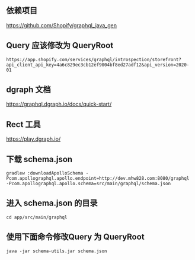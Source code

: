 ## 依赖项目

https://github.com/Shopify/graphql_java_gen

##  Query 应该修改为 QueryRoot
    https://app.shopify.com/services/graphql/introspection/storefront?api_client_api_key=4a6c829ec3cb12ef9004bf8ed27adf12&api_version=2020-01


## dgraph 文档

https://graphql.dgraph.io/docs/quick-start/

## Rect 工具

https://play.dgraph.io/

## 下载 schema.json

    gradlew :downloadApolloSchema -Pcom.apollographql.apollo.endpoint=http://dev.mhw828.com:8080/graphql -Pcom.apollographql.apollo.schema=src/main/graphql/schema.json

## 进入 schema.json 的目录

    cd app/src/main/graphql

## 使用下面命令修改Query 为 QueryRoot

    java -jar schema-utils.jar schema.json